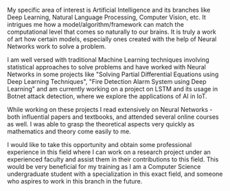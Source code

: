 My specific area of interest is Artificial Intelligence and its branches like Deep Learning, Natural Language Processing, Computer Vision, etc. It intrigues me how a model/algorithm/framework can match the computational level that comes so naturally to our brains. It is truly a work of art how certain models, especially ones created with the help of Neural Networks work to solve a problem.

I am well versed with traditional Machine Learning techniques involving statistical approaches to solve problems and have worked with Neural Networks in some projects like "Solving Partial Differential Equations using Deep Learning Techniques", "Fire Detection Alarm System using Deep Learning" and am currently working on a project on LSTM and its usage in Botnet attack detection, where we explore the applications of AI in IoT.

While working on these projects I read extensively on Neural Networks - both influential papers and textbooks, and attended several online courses as well. I was able to grasp the theoretical aspects very quickly as mathematics and theory come easily to me.

I would like to take this opportunity and obtain some professional experience in this field where I can work on a research project under an experienced faculty and assist them in their contributions to this field. This would be very beneficial for my training as I am a Computer Science undergraduate student with a specialization in this exact field, and someone who aspires to work in this branch in the future.